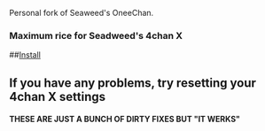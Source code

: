 Personal fork of Seaweed's OneeChan.

### Maximum rice for Seadweed's 4chan X

##[Install](../../raw/master/builds/OneeChan.user.js)

## If you have any problems, try resetting your 4chan X settings

#### THESE ARE JUST A BUNCH OF DIRTY FIXES BUT "IT WERKS"
